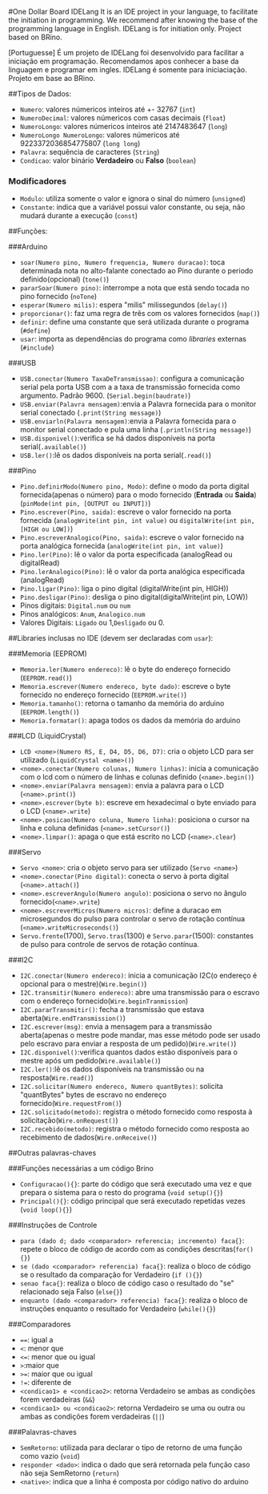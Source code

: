 ﻿#One Dollar Board IDELang
It is an IDE project in your language, to facilitate the initiation in programming.
We recommend after knowing the base of the programming language in English. IDELang is for initiation only.
Project based on BRino.

[Portuguesse]
É um projeto de  IDELang foi desenvolvido para facilitar a iniciação em programação.
Recomendamos apos conhecer a base da linguagem e programar em ingles. IDELang é somente para iniciaciação.
Projeto em base ao BRino.

##Tipos de Dados:    
 * `Numero`: valores númericos inteiros até +- 32767 (`int`)    
 * `NumeroDecimal`: valores númericos com casas decimais (`float`)    
 * `NumeroLongo`: valores númericos inteiros até 2147483647 (`long`)    
 * `NumeroLongo NumeroLongo`: valores númericos até 9223372036854775807 (`long long`)   
 * `Palavra`: sequência de caracteres (`String`)    
 * `Condicao`: valor binário **Verdadeiro** ou **Falso** (`boolean`)    
   
 ### Modificadores
 * `Modulo`: utiliza somente o valor e ignora o sinal do número (`unsigned`)
 * `Constante`: indica que a variável possui valor constante, ou seja, não mudará durante a execução (`const`)  
    

##Funções:    

###Arduino    
 * `soar(Numero pino, Numero frequencia, Numero duracao)`: toca determinada nota no alto-falante conectado ao Pino durante o periodo definido(opcional) (`tone()`)     
 * `pararSoar(Numero pino)`: interrompe a nota que está sendo tocada no pino fornecido (`noTone`)     
 * `esperar(Numero milis)`: espera "milis" milissegundos (`delay()`)      
 * `proporcionar()`: faz uma regra de três com os valores fornecidos (`map()`)    
 * `definir`: define uma constante que será utilizada durante o programa (`#define`)      
 * `usar`: importa as dependências do programa como *libraries* externas (`#include`)     
     

###USB    
 * `USB.conectar(Numero TaxaDeTransmissao)`: configura a comunicação serial pela porta USB com a a taxa de transmissão fornecida como argumento. Padrão 9600. (`Serial.begin(baudrate)`)    
 * `USB.enviar(Palavra mensagem)`:envia a Palavra fornecida para o monitor serial conectado (`.print(String message)`)    
 * `USB.enviarln(Palavra mensagem)`:envia a Palavra fornecida para o monitor serial conectado e pula uma linha (`.println(String message)`)     
 * `USB.disponivel()`:verifica se há dados disponíveis na porta serial(`.available()`)         
 * `USB.ler()`:lê os dados disponíveis na porta serial(`.read()`)         
    

###Pino    
 * `Pino.definirModo(Numero pino, Modo)`: define o modo da porta digital fornecida(apenas o número) para o modo fornecido (**Entrada** ou **Saida**) (`pinMode(int pin, [OUTPUT ou INPUT])`)      
 * `Pino.escrever(Pino, saida)`: escreve o valor fornecido na porta fornecida (`analogWrite(int pin, int value)` ou `digitalWrite(int pin, [HIGH ou LOW])`)      
 * `Pino.escreverAnalogico(Pino, saida)`: escreve o valor fornecido na porta analógica fornecida (`analogWrite(int pin, int value)`)           
 * `Pino.ler(Pino)`: lê o valor da porta especificada (analogRead ou digitalRead)      
 * `Pino.lerAnalogico(Pino)`: lê o valor da porta analógica especificada (analogRead)        
 * `Pino.ligar(Pino)`: liga o pino digital (digitalWrite(int pin, HIGH))    
 * `Pino.desligar(Pino)`: desliga o pino digital(digitalWrite(int pin, LOW))    
 * Pinos digitais: `Digital.num` ou `num`    
 * Pinos analógicos: `Anum`, `Analogico.num`
 * Valores Digitais: `Ligado` ou 1,`Desligado` ou 0.
     

##Libraries inclusas no IDE (devem ser declaradas com `usar`):    
     

###Memoria (EEPROM)    
 * `Memoria.ler(Numero endereco)`: lê o byte do endereço fornecido (`EEPROM.read()`)    
 * `Memoria.escrever(Numero endereco, byte dado)`: escreve o byte fornecido no endereço fornecido (`EEPROM.write()`)     
 * `Memoria.tamanho()`: retorna o tamanho da memória do arduino (`EEPROM.length()`)    
 * `Memoria.formatar()`: apaga todos os dados da memória do arduino    
    

###LCD (LiquidCrystal)             
 * `LCD <nome>(Numero RS, E, D4, D5, D6, D7)`: cria o objeto LCD para ser utilizado (`LiquidCrystal <name>()`)    
 * `<nome>.conectar(Numero colunas, Numero linhas)`: inicia a comunicação com o lcd com o número de linhas e colunas definido (`<name>.begin()`)    
 * `<nome>.enviar(Palavra mensagem)`: envia a palavra para o LCD (`<name>.print()`)    
 * `<nome>.escrever(byte b)`: escreve em hexadecimal o byte enviado para o LCD (`<name>.write`)    
 * `<nome>.posicao(Numero coluna, Numero linha)`: posiciona o cursor na linha e coluna definidas (`<name>.setCursor()`)    
 * `<nome>.limpar()`: apaga o que está escrito no LCD (`<name>.clear`)
     
###Servo          
 * `Servo <nome>`: cria o objeto servo para ser utilizado (`Servo <name>`)         
 * `<nome>.conectar(Pino digital)`: conecta o servo à porta digital (`<name>.attach()`)     
 * `<nome>.escreverAngulo(Numero angulo)`: posiciona o servo no ângulo fornecido(`<name>.write`)     
 * `<nome>.escreverMicros(Numero micros)`: define a duracao em microsegundos do pulso para controlar o servo de rotação contínua (`<name>.writeMicroseconds()`)      
 * `Servo.frente`(1700), `Servo.tras`(1300) e `Servo.parar`(1500): constantes de pulso para controle de servos de rotação contínua.     
      
###I2C    
 * `I2C.conectar(Numero endereco)`: inicia a comunicação I2C(o endereço é opcional para o mestre)(`Wire.begin()`)      
 * `I2C.transmitir(Numero endereco)`: abre uma transmissão para o escravo com o endereço fornecido(`Wire.beginTranmission`)        
 * `I2C.pararTransmitir()`: fecha a transmissão que estava aberta(`Wire.endTransmission()`)
 * `I2C.escrever(msg)`: envia a mensagem para a transmissão aberta(apenas o mestre pode mandar, mas esse método pode ser usado pelo escravo para enviar a resposta de um pedido)(`Wire.write()`)       
 * `I2C.disponivel()`:verifica quantos dados estão disponíveis para o mestre após um pedido(`Wire.available()`)     
 * `I2C.ler()`:lê os dados disponíveis na transmissão ou na resposta(`Wire.read()`)      
 * `I2C.solicitar(Numero endereco, Numero quantBytes)`: solicita "quantBytes" bytes de escravo no endereço fornecido(`Wire.requestFrom()`)     
 * `I2C.solicitado(metodo)`: registra o método fornecido como resposta à solicitação(`Wire.onRequest()`)     
 * `I2C.recebido(metodo)`: registra o método fornecido como resposta ao recebimento de dados(`Wire.onReceive()`)               
    

##Outras palavras-chaves     
     

###Funções necessárias a um código Brino     
 * `Configuracao(){}`: parte do código que será executado uma vez e que prepara o sistema para o resto do programa (`void setup(){}`)     
 * `Principal(){}`: código principal que será executado repetidas vezes (`void loop(){}`)    
     

###Instruções de Controle    
 * `para (dado d; dado <comparador> referencia; incremento) faca{}`: repete o bloco de código de acordo com as condições descritas(`for(){}`)     
 * `se (dado <comparador> referencia) faca{}`: realiza o bloco de código se o resultado da comparação for Verdadeiro (`if (){}`)    
 * `senao faca{}`: realiza o bloco de código caso o resultado do "se" relacionado seja Falso (`else{}`)    
 * `enquanto (dado <comparador> referencia) faca{}`: realiza o bloco de instruções enquanto o resultado for Verdadeiro (`while(){}`)     
     

###Comparadores    
 * `==`: igual a     
 * `<`: menor que    
 * `<=`: menor que ou igual     
 * `>`:maior que     
 * `>=`: maior que ou igual    
 * `!=`: diferente de 
 * `<condicao1> e <condicao2>`: retorna Verdadeiro se ambas as condições forem verdadeiras (`&&`)     
 * `<condicao1> ou <condicao2>`: retorna Verdadeiro se uma ou outra ou ambas as condições forem verdadeiras (`||`)    
     

###Palavras-chaves    
 * `SemRetorno`: utilizada para declarar o tipo de retorno de uma função como vazio (`void`)    
 * `responder <dado>`: indica o dado que será retornada pela função caso não seja SemRetorno (`return`)     
 * `<native>`: indica que a linha é composta por código nativo do arduino    
